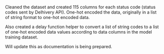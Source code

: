 Cleaned the dataset and created 115 columns for each status code (status codes sent by Delhivery API). One-hot encoded the data, originally in a list of string format to one-hot encoded data. 

Also created a delay function helper to convert a list of string codes to a list of one-hot encoded data values according to data columns in the model training dataset.

Will update this as documentation is being prepared.
